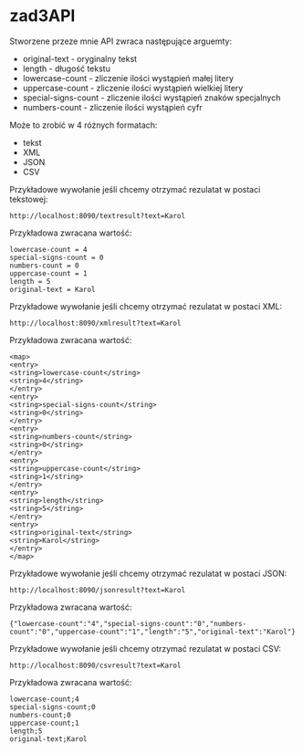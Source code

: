 # zad3API

Stworzene przeze mnie API zwraca następujące arguemty:
* original-text - oryginalny tekst
* length - długość tekstu
* lowercase-count - zliczenie ilości wystąpień małej litery
* uppercase-count - zliczenie ilości wystąpień wielkiej litery
* special-signs-count - zliczenie ilości wystąpień znaków specjalnych
* numbers-count - zliczenie ilości wystąpień cyfr

Może to zrobić w 4 różnych formatach:
* tekst
* XML
* JSON
* CSV

Przykładowe wywołanie jeśli chcemy otrzymać rezulatat w postaci tekstowej:
```
http://localhost:8090/textresult?text=Karol
```
Przykładowa zwracana wartość:
```
lowercase-count = 4
special-signs-count = 0
numbers-count = 0
uppercase-count = 1
length = 5
original-text = Karol
```

Przykładowe wywołanie jeśli chcemy otrzymać rezulatat w postaci XML:
```
http://localhost:8090/xmlresult?text=Karol
```
Przykładowa zwracana wartość:
```
<map>
<entry>
<string>lowercase-count</string>
<string>4</string>
</entry>
<entry>
<string>special-signs-count</string>
<string>0</string>
</entry>
<entry>
<string>numbers-count</string>
<string>0</string>
</entry>
<entry>
<string>uppercase-count</string>
<string>1</string>
</entry>
<entry>
<string>length</string>
<string>5</string>
</entry>
<entry>
<string>original-text</string>
<string>Karol</string>
</entry>
</map>
```

Przykładowe wywołanie jeśli chcemy otrzymać rezulatat w postaci JSON:
```
http://localhost:8090/jsonresult?text=Karol
```
Przykładowa zwracana wartość:
```
{"lowercase-count":"4","special-signs-count":"0","numbers-count":"0","uppercase-count":"1","length":"5","original-text":"Karol"}
```

Przykładowe wywołanie jeśli chcemy otrzymać rezulatat w postaci CSV:
```
http://localhost:8090/csvresult?text=Karol
```
Przykładowa zwracana wartość:
```
lowercase-count;4
special-signs-count;0
numbers-count;0
uppercase-count;1
length;5
original-text;Karol
```